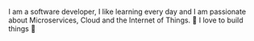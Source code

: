 I am a software developer, I like learning every day and I am passionate about Microservices, Cloud and the Internet of Things. :rocket:
I love to build things :hammer:



